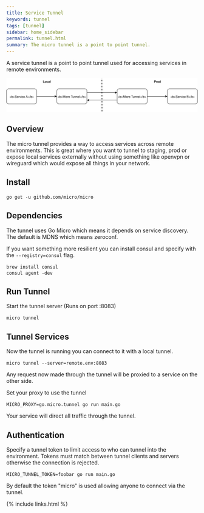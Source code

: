 ```yaml
---
title: Service Tunnel
keywords: tunnel
tags: [tunnel]
sidebar: home_sidebar
permalink: tunnel.html
summary: The micro tunnel is a point to point tunnel.
---
```


A service tunnel is a point to point tunnel used for accessing services in remote environments.

<img src="images/tunnel.svg" />

## Overview

The micro tunnel provides a way to access services across remote environments. This is great where you want to tunnel to staging, prod 
or expose local services externally without using something like openvpn or wireguard which would expose all things in your network.

## Install

```shell
go get -u github.com/micro/micro
```

## Dependencies

The tunnel uses Go Micro which means it depends on service discovery. The default is MDNS which means zeroconf. 

If you want something more resilient you can install consul and specify with the `--registry=consul` flag.

```
brew install consul
consul agent -dev
```

## Run Tunnel

Start the tunnel server (Runs on port :8083)

```shell
micro tunnel
```

## Tunnel Services

Now the tunnel is running you can connect to it with a local tunnel.

```
micro tunnel --server=remote.env:8083
```

Any request now made through the tunnel will be proxied to a service on the other side.

Set your proxy to use the tunnel
```
MICRO_PROXY=go.micro.tunnel go run main.go
```

Your service will direct all traffic through the tunnel. 


## Authentication

Specify a tunnel token to limit access to who can tunnel into the environment. Tokens must match between 
tunnel clients and servers otherwise the connection is rejected.

```
MICRO_TUNNEL_TOKEN=foobar go run main.go
```

By default the token "micro" is used allowing anyone to connect via the tunnel.

{% include links.html %}
